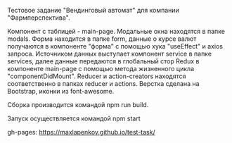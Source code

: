Тестовое задание "Вендинговый автомат" для компании "Фармперспектива".



Компонент с таблицей - main-page.
Модальные окна находятся в папке modals.
Форма находится в папке form, данные о курсе валют получаются в компоненте "форма" с помощью хука "useEffect" и axios запроса.
Источником данных выступает компонент service в папке services, далее данные передаются в глобальный стор Redux в компоненте main-page с помощью метода жизненного цикла "componentDidMount". Reducer и action-creators находятся соответственно в папках reducer и actions.
Верстка сделана на Bootstrap, иконки из font-awesome.

Сборка производится командой npm run build.

Запуск осуществляется командой npm start

gh-pages: https://maxlapenkov.github.io/test-task/

